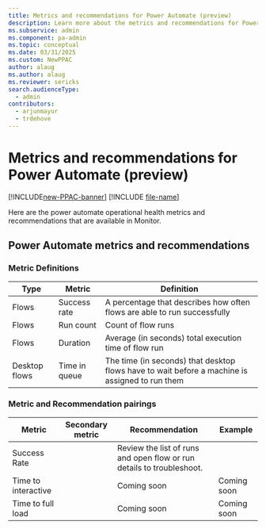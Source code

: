 ```yaml
---
title: Metrics and recommendations for Power Automate (preview)
description: Learn more about the metrics and recommendations for Power Automate.
ms.subservice: admin
ms.component: pa-admin
ms.topic: conceptual
ms.date: 03/31/2025
ms.custom: NewPPAC
author: alaug
ms.author: alaug
ms.reviewer: sericks
search.audienceType: 
  - admin
contributors:
  - arjunmayur
  - trdehove
---
```


# Metrics and recommendations for Power Automate (preview)

[!INCLUDE[new-PPAC-banner](~/includes/new-PPAC-banner.md)]
[!INCLUDE [file-name](~/../shared-content/shared/preview-includes/preview-banner.md)]

Here are the power automate operational health metrics and recommendations that are available in Monitor. 

## Power Automate metrics and recommendations

### Metric Definitions
| Type | Metric | Definition |
|---|---|---|
| Flows| Success rate| A percentage that describes how often flows are able to run successfully |
| Flows| Run count| Count of flow runs |
| Flows| Duration| Average (in seconds) total execution time of flow run |
| Desktop flows| Time in queue| The time (in seconds) that desktop flows have to wait before a machine is assigned to run them |


### Metric and Recommendation pairings
| Metric | Secondary metric | Recommendation | Example |
|---|---|---|---|
| Success Rate |  |Review the list of runs and open flow or run details to troubleshoot.| 
| Time to interactive || Coming soon | Coming soon |
| Time to full load || Coming soon | Coming soon |


